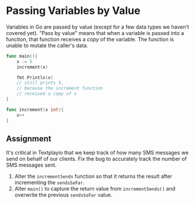 # Passing Variables by Value

Variables in Go are passed by value (except for a few data types we haven't covered yet). "Pass by value" means that when a variable is passed into a function, that function receives a *copy* of the variable. The function is unable to mutate the caller's data.

```go
func main(){
    x := 5
    increment(x)

    fmt.Println(x)
    // still prints 5,
    // because the increment function
    // received a copy of x
}

func increment(x int){
    x++
}
```

## Assignment

It's critical in Textplayio that we keep track of how many SMS messages we send on behalf of our clients. Fix the bug to accurately track the number of SMS messages sent.

1. Alter the `incrementSends` function so that it returns the result after incrementing the `sendsSoFar`.
2. Alter `main()` to capture the return value from `incrementSends()` and overwrite the previous `sendsSoFar` value.
